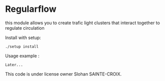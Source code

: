 Regularflow
========================================================

this module  allows you to create trafic light clusters that interact together to regulate circulation

Install with setup:

    ./setup install

Usage example :

    Later...

This code is under license owner Slohan SAINTE-CROIX.